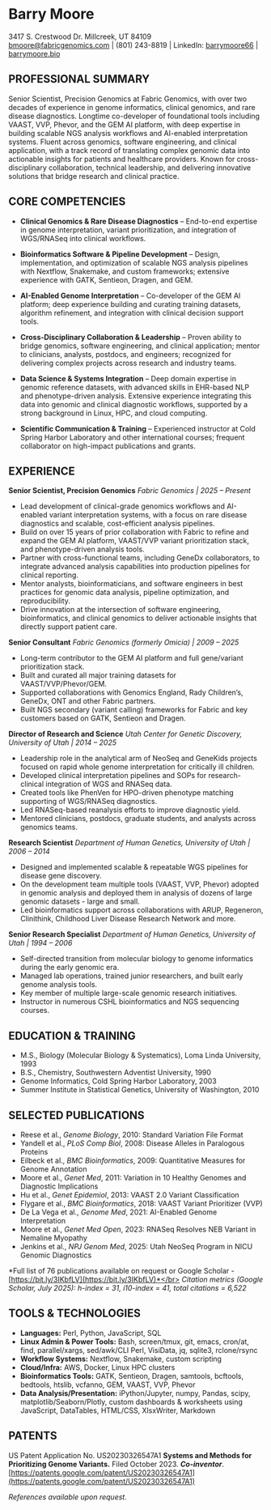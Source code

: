 # Barry Moore

3417 S. Crestwood Dr.
Millcreek, UT 84109</br>
[bmoore@fabricgenomics.com](mailto:barry.utah@gmail.com) | (801) 243-8819 | LinkedIn: [barrymoore66](https://www.linkedin.com/in/barrymoore66) | [barrymoore.bio](https://barrymoore.bio/)

## PROFESSIONAL SUMMARY

Senior Scientist, Precision Genomics at Fabric Genomics, with over
two decades of experience in genome informatics, clinical genomics,
and rare disease diagnostics. Longtime co-developer of foundational
tools including VAAST, VVP, Phevor, and the GEM AI platform, with deep
expertise in building scalable NGS analysis workflows and AI-enabled
interpretation systems. Fluent across genomics, software engineering,
and clinical application, with a track record of translating complex
genomic data into actionable insights for patients and healthcare
providers. Known for cross-disciplinary collaboration, technical
leadership, and delivering innovative solutions that bridge research
and clinical practice.


## CORE COMPETENCIES

* **Clinical Genomics & Rare Disease Diagnostics** – End-to-end
  expertise in genome interpretation, variant prioritization, and
  integration of WGS/RNASeq into clinical workflows.

* **Bioinformatics Software & Pipeline Development** – Design,
  implementation, and optimization of scalable NGS analysis pipelines
  with Nextflow, Snakemake, and custom frameworks; extensive
  experience with GATK, Sentieon, Dragen, and GEM.

* **AI-Enabled Genome Interpretation** – Co-developer of the GEM AI
  platform; deep experience building and curating training datasets,
  algorithm refinement, and integration with clinical decision support
  tools.

* **Cross-Disciplinary Collaboration & Leadership** – Proven ability
  to bridge genomics, software engineering, and clinical application;
  mentor to clinicians, analysts, postdocs, and engineers; recognized
  for delivering complex projects across research and industry teams.

* **Data Science & Systems Integration** – Deep domain expertise in
  genomic reference datasets, with advanced skills in EHR-based NLP
  and phenotype-driven analysis. Extensive experience integrating
  this data into genomic and clinical diagnostic workflows, supported
  by a strong background in Linux, HPC, and cloud computing.

* **Scientific Communication & Training** – Experienced instructor at
  Cold Spring Harbor Laboratory and other international courses;
  frequent collaborator on high-impact publications and grants.

## EXPERIENCE

**Senior Scientist, Precision Genomics**
*Fabric Genomics | 2025 – Present*

* Lead development of clinical-grade genomics workflows and AI-enabled
  variant interpretation systems, with a focus on rare disease
  diagnostics and scalable, cost-efficient analysis pipelines.
* Build on over 15 years of prior collaboration with Fabric to refine
  and expand the GEM AI platform, VAAST/VVP variant prioritization
  stack, and phenotype-driven analysis tools.
* Partner with cross-functional teams, including GeneDx collaborators,
  to integrate advanced analysis capabilities into production
  pipelines for clinical reporting.
* Mentor analysts, bioinformaticians, and software engineers in best
  practices for genomic data analysis, pipeline optimization, and
  reproducibility.
* Drive innovation at the intersection of software engineering,
  bioinformatics, and clinical genomics to deliver actionable insights
  that directly support patient care.

**Senior Consultant**
*Fabric Genomics (formerly Omicia) | 2009 – 2025*

* Long-term contributor to the GEM AI platform and full gene/variant prioritization stack.
* Built and curated all major training datasets for VAAST/VVP/Phevor/GEM.
* Supported collaborations with Genomics England, Rady Children’s, GeneDx, ONT and other Fabric partners.
* Built NGS secondary (variant calling) frameworks for Fabric and key customers based on GATK, Sentieon and Dragen.

**Director of Research and Science**
*Utah Center for Genetic Discovery, University of Utah | 2014 – 2025*

* Leadership role in the analytical arm of NeoSeq and GeneKids
  projects focused on rapid whole genome interpretation for critically
  ill children.
* Developed clinical interpretation pipelines and SOPs for
  research-clinical integration of WGS and RNASeq data.
* Created tools like PhenVen for HPO-driven phenotype matching
  supporting of WGS/RNASeq diagnostics.
* Led RNASeq-based reanalysis efforts to improve diagnostic yield.
* Mentored clinicians, postdocs, graduate students, and analysts
  across genomics teams.

**Research Scientist**
*Department of Human Genetics, University of Utah | 2006 – 2014*

* Designed and implemented scalable & repeatable WGS pipelines for
  disease gene discovery.
* On the development team multiple tools (VAAST, VVP, Phevor) adopted
  in genomic analysis and deployed them in analysis of dozens of large
  genomic datasets - large and small.
* Led bioinformatics support across collaborations with ARUP,
  Regeneron, Clinithink, Childhood Liver Disease Research Network and
  more.

**Senior Research Specialist**
*Department of Human Genetics, University of Utah | 1994 – 2006*

* Self-directed transition from molecular biology to genome
  informatics during the early genomic era.
* Managed lab operations, trained junior researchers, and built early
  genome analysis tools.
* Key member of multiple large-scale genomic research initiatives.
* Instructor in numerous CSHL bioinformatics and NGS sequencing
  courses.

## EDUCATION & TRAINING

* M.S., Biology (Molecular Biology & Systematics), Loma Linda
  University, 1993
* B.S., Chemistry, Southwestern Adventist University, 1990
* Genome Informatics, Cold Spring Harbor Laboratory, 2003
* Summer Institute in Statistical Genetics, University of Washington, 2010

## SELECTED PUBLICATIONS

* Reese et al., *Genome Biology*, 2010: Standard Variation File Format
* Yandell et al., *PLoS Comp Biol*, 2008: Disease Alleles in Paralogous Proteins
* Eilbeck et al., *BMC Bioinformatics*, 2009: Quantitative Measures for Genome Annotation
* Moore et al., *Genet Med*, 2011: Variation in 10 Healthy Genomes and Diagnostic Implications
* Hu et al., *Genet Epidemiol*, 2013: VAAST 2.0 Variant Classification
* Flygare et al., *BMC Bioinformatics*, 2018: VAAST Variant Prioritizer (VVP)
* De La Vega et al., *Genome Med*, 2021: AI-Enabled Genome Interpretation
* Moore et al., *Genet Med Open*, 2023: RNASeq Resolves NEB Variant in Nemaline Myopathy
* Jenkins et al., *NPJ Genom Med*, 2025: Utah NeoSeq Program in NICU Genomic Diagnostics

*Full list of 76 publications available on request or Google Scholar - [https://bit.ly/3IKbfLV](https://bit.ly/3IKbfLV)*</br>
*Citation metrics (Google Scholar, July 2025): h-index = 31, i10-index = 41, total citations = 6,522*

## TOOLS & TECHNOLOGIES

* **Languages:** Perl, Python, JavaScript, SQL
* **Linux Admin & Power Tools:** Bash, screen/tmux, git, emacs, cron/at, find, parallel/xargs, sed/awk/CLI Perl, VisiData, jq, sqlite3, rclone/rsync
* **Workflow Systems:** Nextflow, Snakemake, custom scripting
* **Cloud/Infra:** AWS, Docker, Linux HPC clusters
* **Bioinformatics Tools:** GATK, Sentieon, Dragen, samtools, bcftools, bedtools, htslib, vcfanno, GEM, VAAST, VVP, Phevor
* **Data Analysis/Presentation:** iPython/Jupyter, numpy, Pandas, scipy, matplotlib/Seaborn/Plotly, custom dashboards & worksheets using JavaScript, DataTables, HTML/CSS, XlsxWriter, Markdown

## PATENTS

US Patent Application No. US20230326547A1 **Systems and Methods for Prioritizing Genome Variants.** Filed October 2023. ***Co-inventor***. [https://patents.google.com/patent/US20230326547A1](https://patents.google.com/patent/US20230326547A1)

_References available upon request._
